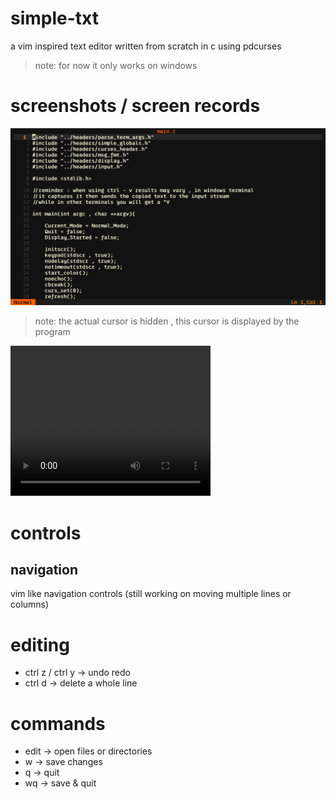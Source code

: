 # simple-txt
a vim inspired text editor written from scratch in c using pdcurses

>note: for now it only works on windows

# screenshots / screen records
![screenshot1](https://github.com/abdelrahman1215/simple-txt/blob/main/demos/Screenshot%20(7).png)

>note: the actual cursor is hidden , this cursor is displayed by the program

<video width="320" height="240" controls>
  <source src="demos/screen record.mp4" type="video/mp4">
  Your browser does not support the video tag.
</video>

# controls
## navigation
vim like navigation controls (still working on moving multiple lines or columns)
# editing
* ctrl z / ctrl y -> undo redo
* ctrl d -> delete a whole line

# commands
* edit -> open files or directories
* w -> save changes
* q -> quit
* wq -> save & quit